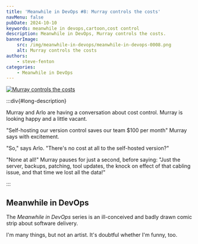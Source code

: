 ```yaml
---
title: 'Meanwhile in DevOps #8: Murray controls the costs'
navMenu: false
pubDate: 2024-10-10
keywords: meanwhile in devops,cartoon,cost control
description: Meanwhile in DevOps, Murray controls the costs.
bannerImage:
    src: /img/meanwhile-in-devops/meanwhile-in-devops-0008.png
    alt: Murray controls the costs
authors:
    - steve-fenton
categories:
    - Meanwhile in DevOps
---
```


<a href="#long-description">
<img src="/img/meanwhile-in-devops/meanwhile-in-devops-0008.png" alt="Murray controls the costs" />
</a>

:::div{#long-description}

Murray and Arlo are having a conversation about cost control. Murray is looking happy and a little vacant.

"Self-hosting our version control saves our team $100 per month" Murray says with excitement.

"So," says Arlo. "There's no cost at all to the self-hosted version?"

"None at all!" Murray pauses for just a second, before saying: "Just the server, backups, patching, tool updates, the knock on effect of that cabling issue, and that time we lost all the data!"

:::

## Meanwhile in DevOps

The *Meanwhile in DevOps* series is an ill-conceived and badly drawn comic strip about software delivery.

I'm many things, but not an artist. It's doubtful whether I'm funny, too.
